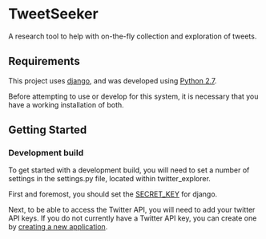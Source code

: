 TweetSeeker
===========

A research tool to help with on-the-fly collection and exploration of tweets.

Requirements
---------------

This project uses [django](https://www.djangoproject.com/), and was developed 
using [Python 2.7](http://www.python.org/download/). 

Before attempting to use or develop for this system, it is necessary that you 
have a working installation of both.


Getting Started
---------------

### Development build

To get started with a development build, you will need to set a number of settings 
in the settings.py file, located within twitter_explorer.

First and foremost, you should set the 
[SECRET_KEY](https://docs.djangoproject.com/en/dev/ref/settings/#secret-key) for django.

Next, to be able to access the Twitter API, you will need to add your twitter API keys. 
If you do not currently have a Twitter API key, you can create one by 
[creating a new application](https://dev.twitter.com/apps/new).